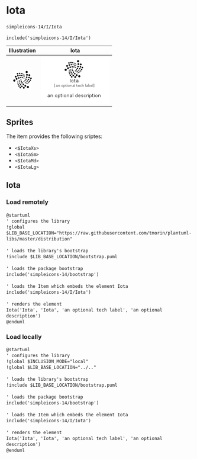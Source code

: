 # Iota


```text
simpleicons-14/I/Iota
```

```text
include('simpleicons-14/I/Iota')
```



| Illustration | Iota |
| :---: | :---: |
| ![illustration for Illustration](../../simpleicons-14/I/Iota.png) | ![illustration for Iota](../../simpleicons-14/I/Iota.Local.png) |



## Sprites
The item provides the following sriptes:

- `<$IotaXs>`
- `<$IotaSm>`
- `<$IotaMd>`
- `<$IotaLg>`





## Iota

### Load remotely
```plantuml
@startuml
' configures the library
!global $LIB_BASE_LOCATION="https://raw.githubusercontent.com/tmorin/plantuml-libs/master/distribution"

' loads the library's bootstrap
!include $LIB_BASE_LOCATION/bootstrap.puml

' loads the package bootstrap
include('simpleicons-14/bootstrap')

' loads the Item which embeds the element Iota
include('simpleicons-14/I/Iota')

' renders the element
Iota('Iota', 'Iota', 'an optional tech label', 'an optional description')
@enduml
```

### Load locally
```plantuml
@startuml
' configures the library
!global $INCLUSION_MODE="local"
!global $LIB_BASE_LOCATION="../.."

' loads the library's bootstrap
!include $LIB_BASE_LOCATION/bootstrap.puml

' loads the package bootstrap
include('simpleicons-14/bootstrap')

' loads the Item which embeds the element Iota
include('simpleicons-14/I/Iota')

' renders the element
Iota('Iota', 'Iota', 'an optional tech label', 'an optional description')
@enduml
```

